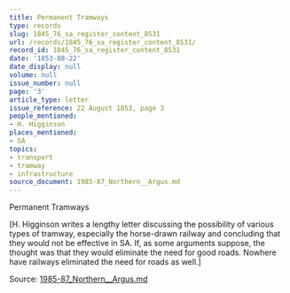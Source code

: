 ```yaml
---
title: Permanent Tramways
type: records
slug: 1845_76_sa_register_content_8531
url: /records/1845_76_sa_register_content_8531/
record_id: 1845_76_sa_register_content_8531
date: '1853-08-22'
date_display: null
volume: null
issue_number: null
page: '3'
article_type: letter
issue_reference: 22 August 1853, page 3
people_mentioned:
- H. Higginson
places_mentioned:
- SA
topics:
- transport
- tramway
- infrastructure
source_document: 1985-87_Northern__Argus.md
---
```


Permanent Tramways

[H. Higginson writes a lengthy letter discussing the possibility of various types of tramway, especially the horse-drawn railway and concluding that they would not be effective in SA.  If, as some arguments suppose, the thought was that they would eliminate the need for good roads.  Nowhere have railways eliminated the need for roads as well.]

Source: [1985-87_Northern__Argus.md](/downloads/markdown/1985-87_Northern__Argus.md)
